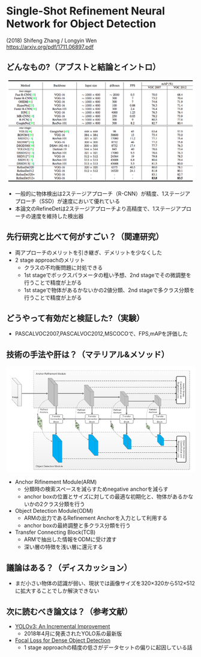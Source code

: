 # Single-Shot Refinement Neural Network for Object Detection
(2018) Shifeng Zhang / Longyin Wen  
https://arxiv.org/pdf/1711.06897.pdf

## どんなもの?（アブストと結論とイントロ）
![result](https://github.com/NCC-AI/Study/blob/images/RefineDet/RefineDet_result.png)
- 一般的に物体検出は2ステージアプローチ（R-CNN）が精度、1ステージアプローチ（SSD）が速度において優れている
- 本論文のRefineDetは2ステージアプローチより高精度で、1ステージアプローチの速度を維持した検出器

## 先行研究と比べて何がすごい？（関連研究）
- 両アプローチのメリットを引き継ぎ、デメリットを少なくした
- 2 stage approachのメリット
  - クラスの不均衡問題に対処できる
  - 1st stageでボックスパラメータの粗い予想、2nd stageでその微調整を行うことで精度が上がる
  - 1st stageで物体があるかないかの2値分類、2nd stageで多クラス分類を行うことで精度が上がる

## どうやって有効だと検証した?（実験）
- PASCALVOC2007,PASCALVOC2012,MSCOCOで、FPS,mAPを評価した

## 技術の手法や肝は？（マテリアル&メソッド）
![model](https://github.com/NCC-AI/Study/blob/images/RefineDet/RefineDet_model.png)
- Anchor Rifinement Module(ARM)
  - 分類時の検索スペースを減らすためnegative anchorを減らす
  - anchor boxの位置とサイズに対しての最適な初期化と、物体があるかないかの2クラス分類を行う
- Object Detection Module(ODM)
  - ARMの出力であるRefinement Anchorを入力として利用する
  - anchor boxの最終調整と多クラス分類を行う
- Transfer Connecting Block(TCB)
  - ARMで抽出した情報をODMに受け渡す
  - 深い層の特徴を浅い層に還元する


## 議論はある？（ディスカッション）
- まだ小さい物体の認識が弱い、現状では画像サイズを320×320から512×512に拡大することでしか解決できない


## 次に読むべき論文は？（参考文献）
- [YOLOv3: An Incremental Improvement](https://arxiv.org/pdf/1804.02767.pdf)
  - 2018年4月に発表されたYOLO系の最新版
- [Focal Loss for Dense Object Detection](https://arxiv.org/pdf/1708.02002.pdf)
  - 1 stage approachの精度の低さがデータセットの偏りに起因している話

